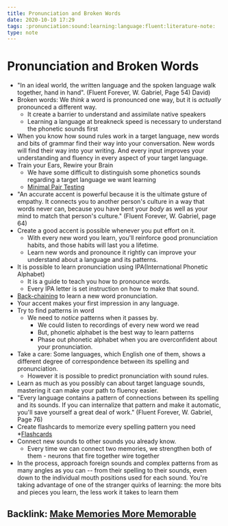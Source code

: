 ```yaml
---
title: Pronunciation and Broken Words
date: 2020-10-10 17:29
tags: :pronunciation:sound:learning:language:fluent:literature-note:
type: note
---
```


# Pronunciation and Broken Words #

* "In an ideal world, the written language and the spoken language walk together, hand in hand". (Fluent Forever, W.
  Gabriel, Page 54)
  David)
* Broken words: We *think* a word is pronounced one way, but it is *actually* pronounced a different way.
  * It create a barrier to understand and assimilate native speakers
  * Learning a language at breakneck speed is necessary to understand the phonetic sounds first
* When you know how sound rules work in a target language, new words and bits of grammar find their way into your
  conversation. New words will find their way into your writing. And every input improves your understanding and fluency
  in every aspect of your target language.
* Train your Ears, Rewire your Brain
   * We have some difficult to distinguish some phonetics sounds regarding a target language we want learning
   * [Minimal Pair Testing](20201010173941-minimal_pair_testing_.md)
* "An accurate accent is powerful because it is the ultimate gsture of empathy. It connects you to another person's
  culture in a way that words never can, because you have bent your *body* as well as your mind to match that person's
  culture." (Fluent Forever, W. Gabriel, page 64)
* Create a good accent is possible whenever you put effort on it.
  * With every new word you learn, you'll reinforce good pronunciation habits, and those habits will last you a
    lifetime.
  * Learn new words and pronounce it rightly can improve your understand about a language and its patterns.
* It is possible to learn pronunciation using IPA(International Phonetic Alphabet)
  * It is a guide to teach you how to pronounce words.
  * Every IPA letter is set instruction on how to make that sound.
* [Back-chaining](20201011185351-back-chaining.md) to learn a new word pronunciation.
* Your accent makes your first impression in any language.
* Try to find patterns in word
  * We need to *notice* patterns when it passes by.
    * We could listen to recordings of every new word we read
    * But, phonetic alphabet is the best way to learn patterns
    * Phase out phonetic alphabet when you are overconfident about your pronunciation.
* Take a care: Some languages, which English one of them, shows a different degree of correspondence between its
  spelling and pronunciation.
  * However it is possible to predict pronunciation with sound rules.
* Learn as much as you possibly can about target language sounds, mastering it can make your path to fluency easier.
* "Every language contains a pattern of connections between its spelling and its sounds. If you can internalize that
  pattern and make it automatic, you'll save yourself a great deal of work." (Fluent Forever, W. Gabriel, Page 76)
* Create flashcards to memorize every spelling pattern you need
  *[Flashcards](20201010165249-flashcards.md)
* Connect new sounds to other sounds you already know.
  - Every time we can connect two memories, we strengthen both of them - neurons that fire together wire together 
* In the process, approach foreign sounds and complex patterns from as many angles as you can -- from their spelling to
  their sounds, even down to the individual mouth positions used for each sound. You're taking advantage of one of the
  stranger quirks of learning: the more bits and pieces you learn, the less work it takes to learn them

Backlink: [Make Memories More Memorable](20200929215147-make_memories_more_memorable.md)
----
